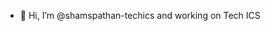 - 👋 Hi, I’m @shamspathan-techics  and working on Tech ICS

<!---
shamspathan-techics/shamspathan-techics is a ✨ special ✨ repository because its `README.md` (this file) appears on your GitHub profile.
You can click the Preview link to take a look at your changes.
--->
